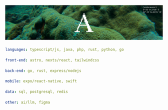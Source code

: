 ![image](https://github.com/adomaitisc/adomaitisc/blob/main/ghub.png?raw=true)
---

```yaml
languages: typescript/js, java, php, rust, python, go

front-end: astro, nexts/react, tailwindcss

back-end: go, rust, express/nodejs

mobile: expo/react-native, swift

data: sql, postgresql, redis

other: ai/llm, figma
```
